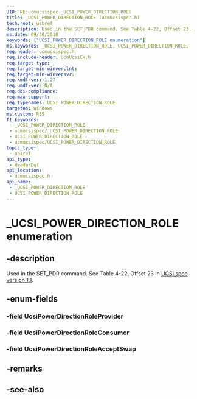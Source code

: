 ```yaml
---
UID: NE:ucmucsispec._UCSI_POWER_DIRECTION_ROLE
title: _UCSI_POWER_DIRECTION_ROLE (ucmucsispec.h)
tech.root: usbref
description: Used in the SET_PDR command. See Table 4-22, Offset 23.
ms.date: 09/30/2018
keywords: ["UCSI_POWER_DIRECTION_ROLE enumeration"]
ms.keywords: _UCSI_POWER_DIRECTION_ROLE, UCSI_POWER_DIRECTION_ROLE,
req.header: ucmucsispec.h
req.include-header: UcmUcsiCx.h
req.target-type: 
req.target-min-winverclnt: 
req.target-min-winversvr: 
req.kmdf-ver: 1.27
req.umdf-ver: N/A
req.ddi-compliance: 
req.max-support: 
req.typenames: UCSI_POWER_DIRECTION_ROLE
targetos: Windows
ms.custom: RS5
f1_keywords:
 - _UCSI_POWER_DIRECTION_ROLE
 - ucmucsispec/_UCSI_POWER_DIRECTION_ROLE
 - UCSI_POWER_DIRECTION_ROLE
 - ucmucsispec/UCSI_POWER_DIRECTION_ROLE
topic_type:
 - apiref
api_type:
 - HeaderDef
api_location:
 - ucmucsispec.h
api_name:
 - _UCSI_POWER_DIRECTION_ROLE
 - UCSI_POWER_DIRECTION_ROLE
---
```


# _UCSI_POWER_DIRECTION_ROLE enumeration


## -description

Used in the SET_PDR command. See Table 4-22, Offset 23 in [UCSI spec version 1.1](https://www.intel.com/content/dam/www/public/us/en/documents/technical-specifications/usb-type-c-ucsi-spec.pdf).

## -enum-fields

### -field UcsiPowerDirectionRoleProvider 

### -field UcsiPowerDirectionRoleConsumer 

### -field UcsiPowerDirectionRoleAcceptSwap 

## -remarks

## -see-also

